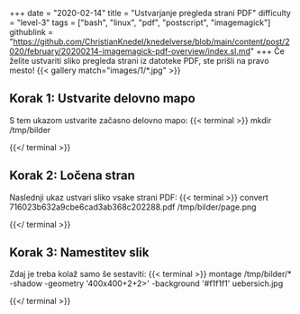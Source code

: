+++
date = "2020-02-14"
title = "Ustvarjanje pregleda strani PDF"
difficulty = "level-3"
tags = ["bash", "linux", "pdf", "postscript", "imagemagick"]
githublink = "https://github.com/ChristianKnedel/knedelverse/blob/main/content/post/2020/february/20200214-imagemagick-pdf-overview/index.sl.md"
+++
Če želite ustvariti sliko pregleda strani iz datoteke PDF, ste prišli na pravo mesto!
{{< gallery match="images/1/*.jpg" >}}

## Korak 1: Ustvarite delovno mapo
S tem ukazom ustvarite začasno delovno mapo:
{{< terminal >}}
mkdir /tmp/bilder

{{</ terminal >}}

## Korak 2: Ločena stran
Naslednji ukaz ustvari sliko vsake strani PDF:
{{< terminal >}}
convert 716023b632a9cbe6cad3ab368c202288.pdf /tmp/bilder/page.png

{{</ terminal >}}

## Korak 3: Namestitev slik
Zdaj je treba kolaž samo še sestaviti:
{{< terminal >}}
montage /tmp/bilder/* -shadow -geometry '400x400+2+2>' -background '#f1f1f1' uebersich.jpg

{{</ terminal >}}
